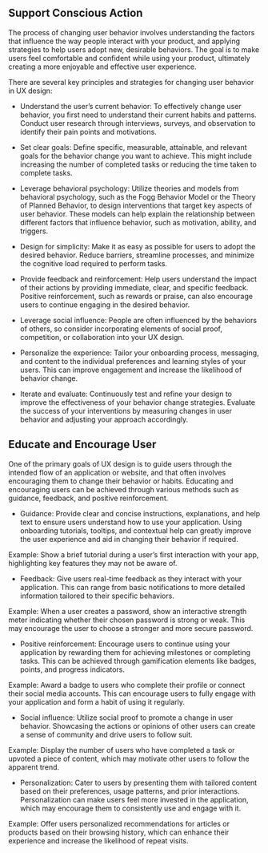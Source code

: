 ## Support Conscious Action
The process of changing user behavior involves understanding the factors that influence the way people interact with your product, and applying strategies to help users adopt new, desirable behaviors. The goal is to make users feel comfortable and confident while using your product, ultimately creating a more enjoyable and effective user experience.

There are several key principles and strategies for changing user behavior in UX design:

- Understand the user’s current behavior: To effectively change user behavior, you first need to understand their current habits and patterns. Conduct user research through interviews, surveys, and observation to identify their pain points and motivations.

- Set clear goals: Define specific, measurable, attainable, and relevant goals for the behavior change you want to achieve. This might include increasing the number of completed tasks or reducing the time taken to complete tasks.

- Leverage behavioral psychology: Utilize theories and models from behavioral psychology, such as the Fogg Behavior Model or the Theory of Planned Behavior, to design interventions that target key aspects of user behavior. These models can help explain the relationship between different factors that influence behavior, such as motivation, ability, and triggers.

- Design for simplicity: Make it as easy as possible for users to adopt the desired behavior. Reduce barriers, streamline processes, and minimize the cognitive load required to perform tasks.

- Provide feedback and reinforcement: Help users understand the impact of their actions by providing immediate, clear, and specific feedback. Positive reinforcement, such as rewards or praise, can also encourage users to continue engaging in the desired behavior.

- Leverage social influence: People are often influenced by the behaviors of others, so consider incorporating elements of social proof, competition, or collaboration into your UX design.

- Personalize the experience: Tailor your onboarding process, messaging, and content to the individual preferences and learning styles of your users. This can improve engagement and increase the likelihood of behavior change.

- Iterate and evaluate: Continuously test and refine your design to improve the effectiveness of your behavior change strategies. Evaluate the success of your interventions by measuring changes in user behavior and adjusting your approach accordingly.
## Educate and Encourage User
One of the primary goals of UX design is to guide users through the intended flow of an application or website, and that often involves encouraging them to change their behavior or habits. Educating and encouraging users can be achieved through various methods such as guidance, feedback, and positive reinforcement.

- Guidance: Provide clear and concise instructions, explanations, and help text to ensure users understand how to use your application. Using onboarding tutorials, tooltips, and contextual help can greatly improve the user experience and aid in changing their behavior if required.

Example: Show a brief tutorial during a user’s first interaction with your app, highlighting key features they may not be aware of.
- Feedback: Give users real-time feedback as they interact with your application. This can range from basic notifications to more detailed information tailored to their specific behaviors.

Example: When a user creates a password, show an interactive strength meter indicating whether their chosen password is strong or weak. This may encourage the user to choose a stronger and more secure password.
- Positive reinforcement: Encourage users to continue using your application by rewarding them for achieving milestones or completing tasks. This can be achieved through gamification elements like badges, points, and progress indicators.

Example: Award a badge to users who complete their profile or connect their social media accounts. This can encourage users to fully engage with your application and form a habit of using it regularly.
- Social influence: Utilize social proof to promote a change in user behavior. Showcasing the actions or opinions of other users can create a sense of community and drive users to follow suit.

Example: Display the number of users who have completed a task or upvoted a piece of content, which may motivate other users to follow the apparent trend.
- Personalization: Cater to users by presenting them with tailored content based on their preferences, usage patterns, and prior interactions. Personalization can make users feel more invested in the application, which may encourage them to consistently use and engage with it.

Example: Offer users personalized recommendations for articles or products based on their browsing history, which can enhance their experience and increase the likelihood of repeat visits.
